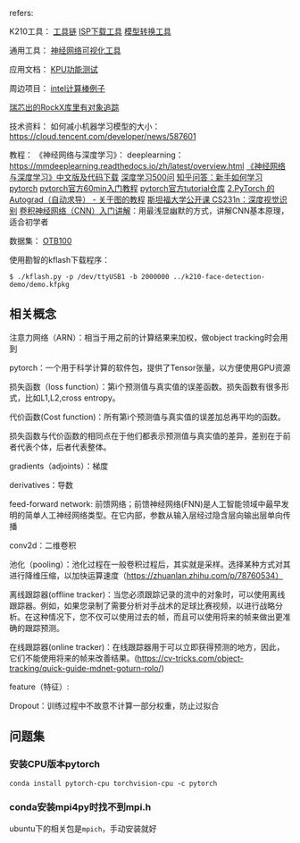 

refers:

K210工具：
[工具链](https://github.com/kendryte/kendryte-gnu-toolchain)
[ISP下载工具](https://github.com/kendryte/kflash.py)
[模型转换工具](https://github.com/kendryte/nncase)

通用工具：
[神经网络可视化工具](https://github.com/lutzroeder/netron)

应用文档：
[KPU功能测试](https://xiangbingj.github.io/2019/05/31/k210_kpu/)

周边项目：
[intel计算棒例子](https://github.com/movidius/ncappzoo)

[瑞芯出的RockX库里有对象追踪](http://t.rock-chips.com/forum.php?mod=viewthread&tid=504&extra=page%3D1)

技术资料：
如何减小机器学习模型的大小：https://cloud.tencent.com/developer/news/587601

教程：
《神经网络与深度学习》： 
deeplearning： https://mmdeeplearning.readthedocs.io/zh/latest/overview.html
[《神经网络与深度学习》中文版及代码下载](http://www.liuxiao.org/2016/10/dnn-%E3%80%8A%E7%A5%9E%E7%BB%8F%E7%BD%91%E7%BB%9C%E4%B8%8E%E6%B7%B1%E5%BA%A6%E5%AD%A6%E4%B9%A0%E3%80%8B%E4%B8%AD%E6%96%87%E7%89VI%88%E5%8F%8A%E4%BB%A3%E7%A0%81%E4%B8%8B%E8%BD%BD/)
[深度学习500问](https://github.com/scutan90/DeepLearning-500-questions)
[知乎问答：新手如何学习pytorch](https://www.zhihu.com/question/55720139)
[pytorch官方60min入门教程](https://pytorch.org/tutorials/beginner/deep_learning_60min_blitz.html)
[pytorch官方tutorial仓库](https://github.com/yunjey/pytorch-tutorial)
[2.PyTorch 的 Autograd（自动求导） - 关于图的教程](https://zhuanlan.zhihu.com/p/69294347)
[斯坦福大学公开课 CS231n：深度视觉识别](https://cloud.tencent.com/edu/learning/course-1039-690)
[卷积神经网络（CNN）入门讲解](https://zhuanlan.zhihu.com/p/33855959)：用最浅显幽默的方式，讲解CNN基本原理，适合初学者

数据集：
[OTB100](http://cvlab.hanyang.ac.kr/tracker_benchmark/datasets.html)


使用勘智的kflash下载程序：

```
$ ./kflash.py -p /dev/ttyUSB1 -b 2000000 ../k210-face-detection-demo/demo.kfpkg
```



## 相关概念

注意力网络（ARN）：相当于用之前的计算结果来加权，做object tracking时会用到

pytorch：一个用于科学计算的软件包，提供了Tensor张量，以方便使用GPU资源

损失函数（loss function）：第i个预测值与真实值的误差函数。损失函数有很多形式，比如L1,L2,cross entropy。

代价函数(Cost function)：所有第i个预测值与真实值的误差加总再平均的函数。

损失函数与代价函数的相同点在于他们都表示预测值与真实值的差异，差别在于前者代表个体，后者代表整体。

gradients（adjoints）：梯度

derivatives：导数

feed-forward network: 前馈网络；前馈神经网络(FNN)是人工智能领域中最早发明的简单人工神经网络类型。在它内部，参数从输入层经过隐含层向输出层单向传播

conv2d：二维卷积

池化（pooling）：池化过程在一般卷积过程后，其实就是采样。选择某种方式对其进行降维压缩，以加快运算速度（https://zhuanlan.zhihu.com/p/78760534）

离线跟踪器(offline tracker)：当您必须跟踪记录的流中的对象时，可以使用离线跟踪器。例如，如果您录制了需要分析对手战术的足球比赛视频，以进行战略分析。在这种情况下，您不仅可以使用过去的帧，而且可以使用将来的帧来做出更准确的跟踪预测。

在线跟踪器(online tracker)：在线跟踪器用于可以立即获得预测的地方，因此，它们不能使用将来的帧来改善结果。(https://cv-tricks.com/object-tracking/quick-guide-mdnet-goturn-rolo/)

feature（特征）:

Dropout：训练过程中不故意不计算一部分权重，防止过拟合


## 问题集

### 安装CPU版本pytorch

```
conda install pytorch-cpu torchvision-cpu -c pytorch
```

### conda安装mpi4py时找不到mpi.h

ubuntu下的相关包是`mpich`，手动安装就好


